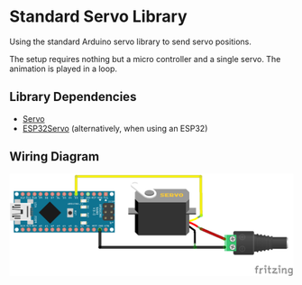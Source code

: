 # Standard Servo Library

Using the standard Arduino servo library to send servo positions.

The setup requires nothing but a micro controller and a single servo. The animation is played in a loop.

## Library Dependencies

- [Servo](https://github.com/arduino-libraries/Servo)
- [ESP32Servo](https://github.com/madhephaestus/ESP32Servo) (alternatively, when using an ESP32)

## Wiring Diagram

![Arduino Nano with servo](../../images/arduino-nano-with-servo.png)
